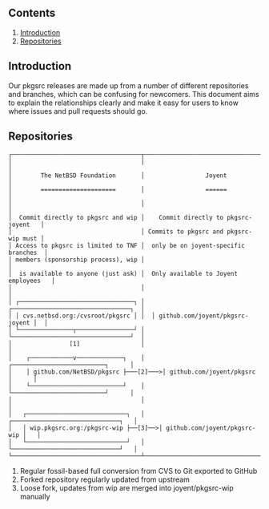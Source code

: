 ## Contents

1. <a href="#introduction">Introduction</a>
1. <a href="#repositories">Repositories</a>

<a name="introduction"/>

## Introduction

Our pkgsrc releases are made up from a number of different repositories and
branches, which can be confusing for newcomers.  This document aims to explain
the relationships clearly and make it easy for users to know where issues and
pull requests should go.

<a name="repositories"/>

## Repositories

```
┌────────────────────────────────────┬───────────────────────────────────────┐
│                                    │                                       │
│        The NetBSD Foundation       │                 Joyent                │
│        =====================       │                 ======                │
│                                    │                                       │
│  Commit directly to pkgsrc and wip │    Commit directly to pkgsrc-joyent   │
│                                    │ Commits to pkgsrc and pkgsrc-wip must │
│ Access to pkgsrc is limited to TNF │  only be on joyent-specific branches  │
│ members (sponsorship process), wip │                                       │
│  is available to anyone (just ask) │  Only available to Joyent employees   │
│                                    │                                       │
│ ┌────────────────────────────────┐ │  ┌─────────────────────────────────┐  │
│ │ cvs.netbsd.org:/cvsroot/pkgsrc │ │  │ github.com/joyent/pkgsrc-joyent │  │
│ └───────────────┬────────────────┘ │  └─────────────────────────────────┘  │
│                [1]                 │                                       │
│    ┌────────────v─────────────┐    │     ┌──────────────────────────┐      │
│    │ github.com/NetBSD/pkgsrc ├───[2]───>│ github.com/joyent/pkgsrc │      │
│    └──────────────────────────┘    │     └──────────────────────────┘      │
│                                    │                                       │
│   ┌────────────────────────────┐   │    ┌──────────────────────────────┐   │
│   │ wip.pkgsrc.org:/pkgsrc-wip ├──[3]──>│ github.com/joyent/pkgsrc-wip │   │
│   └────────────────────────────┘   │    └──────────────────────────────┘   │
└────────────────────────────────────┴───────────────────────────────────────┘
```

1. Regular fossil-based full conversion from CVS to Git exported to GitHub
2. Forked repository regularly updated from upstream
3. Loose fork, updates from wip are merged into joyent/pkgsrc-wip manually

